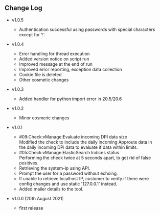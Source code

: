 ## Change Log
 - v1.0.5 
 	- Authentication successful using passwords with special characters except for '!'.

 - v1.0.4
  	- Error handling for thread execution
  	- Added version notice on script run
  	- Improved message at the end of run
  	- Improved error reporting, exception data collection
  	- Cookie file is deleted
  	- Other cosmetic changes
  	
 - v1.0.3
  	- Added handler for python import error in 20.5/20.6
	
 - v1.0.2
  	- Minor cosmeric changes
  	
- v1.0.1 
	- #09:Check:vManage:Evaluate incoming DPI data size<br>
		Modified the check to include the daily incoming Approute data in the daily incoming DPI data to evaluate if data within limits.
	- #05:Check:vManage:ElasticSearch Indices status<br>
	 	Performing the check twice at 5 seconds apart, to get rid of false positives.
	- Retrieving the system-ip using API.
	- Prompt the user for a password without echoing.
	- If unable to retrieve localhost IP, customer to verify if there were config changes and use static '127.0.0.1' instead.
	- Added mailer details to the tool.

- v1.0.0 (20th August 2021)
    - first release 
